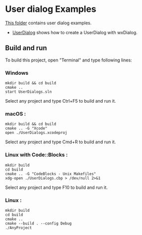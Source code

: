 # User dialog Examples

[This folder](.) contains user dialog examples.

* [UserDialog](UserDialog/README.md) shows how to create a UserDialog with wxDialog.

## Build and run

To build this project, open "Terminal" and type following lines:

### Windows
``` shell
mkdir build && cd build
cmake ..
start UserDialogs.sln
```

Select any project and type Ctrl+F5 to build and run it.

### macOS :

``` shell
mkdir build && cd build
cmake .. -G "Xcode"
open ./UserDialogs.xcodeproj
```

Select any project and type Cmd+R to build and run it.

### Linux with Code::Blocks :

``` shell
mkdir build
cd build
cmake .. -G "CodeBlocks - Unix Makefiles"
xdg-open ./UserDialogs.cbp > /dev/null 2>&1
```

Select any project and type F10 to build and run it.

### Linux :

``` shell
mkdir build
cd build
cmake ..
cmake --build . --config Debug
./AnyProject
```
